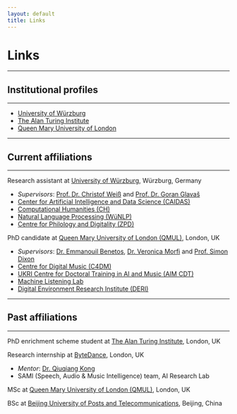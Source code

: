```yaml
---
layout: default
title: Links
---
```


# Links

---

## Institutional profiles

---

- [University of Würzburg](https://www.caidas.uni-wuerzburg.de/ch/team/lele-liu/)
- [The Alan Turing Institute](https://www.turing.ac.uk/people/enrichment-students/lele-liu)
- [Queen Mary University of London](https://www.qmul.ac.uk/eecs/people/profiles/liulele.html)

---

## Current affiliations

---

Research assistant at [University of Würzburg](https://www.uni-wuerzburg.de/), Würzburg, Germany
- _Supervisors_: [Prof. Dr. Christof Weiß](https://www.christofweiss.com/pages/works.html) and [Prof. Dr. Goran Glavaš](https://sites.google.com/view/goranglavas)
- [Center for Artificial Intelligence and Data Science (CAIDAS)](https://www.caidas.uni-wuerzburg.de/)
- [Computational Humanities (CH)](https://www.informatik.uni-wuerzburg.de/ch/)
- [Natural Language Processing (WüNLP)](https://www.caidas.uni-wuerzburg.de/nlp/)
- [Centre for Philology and Digitality (ZPD)](https://www.uni-wuerzburg.de/zpd/)

PhD candidate at [Queen Mary University of London (QMUL)](https://www.qmul.ac.uk/), London, UK
- _Supervisors_: [Dr. Emmanouil Benetos](https://www.eecs.qmul.ac.uk/~emmanouilb/), [Dr. Veronica Morfi](https://scholar.google.co.uk/citations?user=8izRvu4AAAAJ&hl=en) and [Prof. Simon Dixon](https://www.eecs.qmul.ac.uk/~simond/)
- [Centre for Digital Music (C4DM)](http://c4dm.eecs.qmul.ac.uk/)
- [UKRI Centre for Doctoral Training in AI and Music (AIM CDT)](https://www.aim.qmul.ac.uk/)
- [Machine Listening Lab](https://machine-listening.eecs.qmul.ac.uk/)
- [Digital Environment Research Institute (DERI)](https://www.qmul.ac.uk/deri/)

---

## Past affiliations

---

PhD enrichment scheme student at [The Alan Turing Institute](https://www.turing.ac.uk/), London, UK

Research internship at [ByteDance](https://www.bytedance.com/en/), London, UK
- _Mentor_: [Dr. Qiuqiang Kong](https://qiuqiangkong.github.io/)
- SAMI (Speech, Audio & Music Intelligence) team, AI Research Lab

MSc at [Queen Mary University of London (QMUL)](https://www.qmul.ac.uk/), London, UK

BSc at [Beijing University of Posts and Telecommunications](https://www.bupt.edu.cn/), Beijing, China